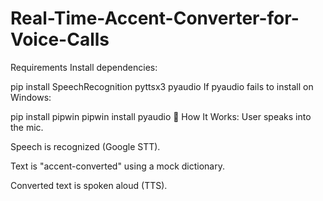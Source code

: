 # Real-Time-Accent-Converter-for-Voice-Calls

Requirements
Install dependencies:


pip install SpeechRecognition pyttsx3 pyaudio
If pyaudio fails to install on Windows:


pip install pipwin
pipwin install pyaudio
🚀 How It Works:
User speaks into the mic.

Speech is recognized (Google STT).

Text is "accent-converted" using a mock dictionary.

Converted text is spoken aloud (TTS).

